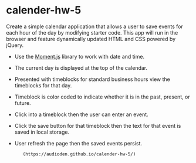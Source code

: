 # calender-hw-5

Create a simple calendar application that allows a user to save events for each hour of the day by modifying starter code. This app will run in the browser and feature dynamically updated HTML and CSS powered by jQuery.

*   Use the [Moment.js](https://momentjs.com/) library to work with date and time.

*   The current day is displayed at the top of the calendar.

*   Presented with timeblocks for standard business hours view the timeblocks for that day.

*   Timeblock is color coded to indicate whether it is in the past, present, or future.

*   Click into a timeblock then the user can enter an event.

*   Click the save button for that timeblock then the text for that event is saved in local storage.

*   User refresh the page then the saved events persist.



           (https://audioden.github.io/calender-hw-5/)
